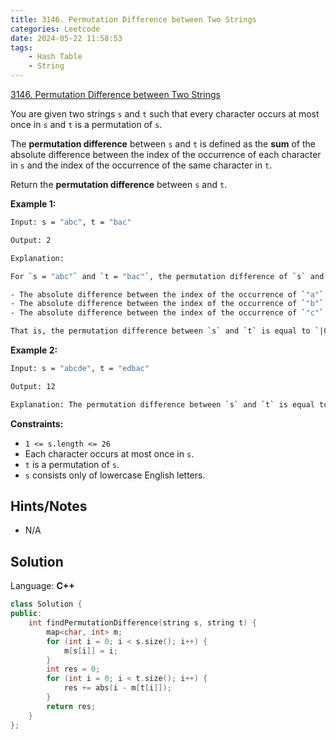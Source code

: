 ```yaml
---
title: 3146. Permutation Difference between Two Strings
categories: Leetcode
date: 2024-05-22 11:58:53
tags:
    - Hash Table
    - String
---
```


[3146. Permutation Difference between Two Strings](https://leetcode.com/problems/permutation-difference-between-two-strings/description/)

You are given two strings `s` and `t` such that every character occurs at most once in `s` and `t` is a permutation of `s`.

The **permutation difference**  between `s` and `t` is defined as the **sum**  of the absolute difference between the index of the occurrence of each character in `s` and the index of the occurrence of the same character in `t`.

Return the **permutation difference**  between `s` and `t`.

**Example 1:**

```bash
Input: s = "abc", t = "bac"

Output: 2

Explanation:

For `s = "abc"` and `t = "bac"`, the permutation difference of `s` and `t` is equal to the sum of:

- The absolute difference between the index of the occurrence of `"a"` in `s` and the index of the occurrence of `"a"` in `t`.
- The absolute difference between the index of the occurrence of `"b"` in `s` and the index of the occurrence of `"b"` in `t`.
- The absolute difference between the index of the occurrence of `"c"` in `s` and the index of the occurrence of `"c"` in `t`.

That is, the permutation difference between `s` and `t` is equal to `|0 - 1| + |2 - 2| + |1 - 0| = 2`.
```

**Example 2:**

```bash
Input: s = "abcde", t = "edbac"

Output: 12

Explanation: The permutation difference between `s` and `t` is equal to `|0 - 3| + |1 - 2| + |2 - 4| + |3 - 1| + |4 - 0| = 12`.
```

**Constraints:**

- `1 <= s.length <= 26`
- Each character occurs at most once in `s`.
- `t` is a permutation of `s`.
- `s` consists only of lowercase English letters.

## Hints/Notes

- N/A

## Solution

Language: **C++**

```C++
class Solution {
public:
    int findPermutationDifference(string s, string t) {
        map<char, int> m;
        for (int i = 0; i < s.size(); i++) {
            m[s[i]] = i;
        }
        int res = 0;
        for (int i = 0; i < t.size(); i++) {
            res += abs(i - m[t[i]]);
        }
        return res;
    }
};
```
